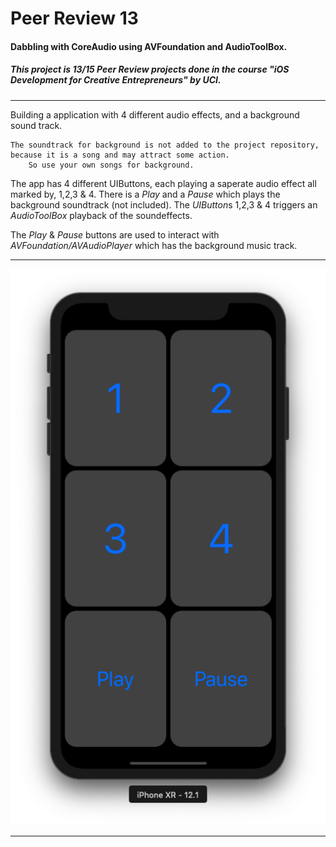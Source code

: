 # Peer Review 13
#### Dabbling with CoreAudio using AVFoundation and AudioToolBox.
##### This project is 13/15 Peer Review projects done in the course \"iOS Development for Creative Entrepreneurs\" by UCI.

___
Building a application with 4 different audio effects, and a background sound track.

```
The soundtrack for background is not added to the project repository, 
because it is a song and may attract some action. 
	So use your own songs for background.
```
The app has 4 different UIButtons, each playing a saperate audio effect all marked by, 1,2,3 & 4. There is a *Play* and a *Pause* which plays the background soundtrack (not included).
The *UIButton*s 1,2,3 & 4 triggers an *AudioToolBox* playback of the soundeffects. 

The *Play* & *Pause* buttons are used to interact with *AVFoundation/AVAudioPlayer* which has the background music track.

___

![PeerReview13](https://github.com/Ananta11/PeerReview13/raw/master/Common/Screenshot.png)

____

